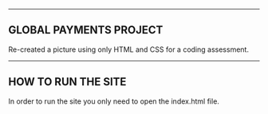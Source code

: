 --------------------------
GLOBAL PAYMENTS PROJECT
--------------------------

Re-created a picture using only HTML and CSS for a coding assessment.


--------------------
HOW TO RUN THE SITE
--------------------

In order to run the site you only need to open the index.html file.
